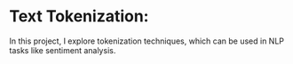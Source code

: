 # Text Tokenization: 
In this project, I explore tokenization techniques, which can be used in NLP tasks like sentiment analysis.